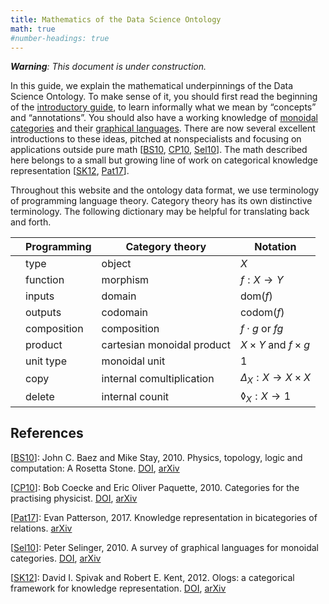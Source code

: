 ```yaml
---
title: Mathematics of the Data Science Ontology
math: true
#number-headings: true
---
```


_**Warning**: This document is under construction._

In this guide, we explain the mathematical underpinnings of the Data Science Ontology. To make sense of it, you should first read the beginning of the [introductory guide](/help/intro), to learn informally what we mean by “concepts” and “annotations”. You should also have a working knowledge of [monoidal categories](https://ncatlab.org/nlab/show/monoidal+category) and their [graphical languages](https://ncatlab.org/nlab/show/string+diagram). There are now several excellent introductions to these ideas, pitched at nonspecialists and focusing on applications outside pure math [[BS10], [CP10], [Sel10]]. The math described here belongs to a small but growing line of work on categorical knowledge representation [[SK12], [Pat17]].

Throughout this website and the ontology data format, we use terminology of programming language theory. Category theory has its own distinctive terminology. The following dictionary may be helpful for translating back and forth.

| | Programming | Category theory            | Notation                      |
|-|-------------|----------------------------|-------------------------------|
| | type        | object                     | $X$                           |
| | function    | morphism                   | $f: X \to Y$                  |
| | inputs      | domain                     | $\text{dom}(f)$               |
| | outputs     | codomain                   | $\text{codom}(f)$             |
| | composition | composition                | $f \cdot g$ or $fg$           |
| | product     | cartesian monoidal product | $X \times Y$ and $f \times g$ |
| | unit type   | monoidal unit              | $1$                           |
| | copy        | internal comultiplication  | $\Delta_X: X \to X \times X$  |
| | delete      | internal counit            | $\lozenge_X: X \to 1$         |

## References

[BS10]: #
\[[BS10]]: John C. Baez and Mike Stay, 2010.
Physics, topology, logic and computation: A Rosetta Stone.
[DOI](https://doi.org/10.1007/978-3-642-12821-9_2),
[arXiv](https://arxiv.org/abs/0903.0340)

[CP10]: #
\[[CP10]]: Bob Coecke and Eric Oliver Paquette, 2010.
Categories for the practising physicist.
[DOI](https://doi.org/10.1007/978-3-642-12821-9_3),
[arXiv](https://arxiv.org/abs/0905.3010)

[Pat17]: #
\[[Pat17]]: Evan Patterson, 2017.
Knowledge representation in bicategories of relations.
[arXiv](https://arxiv.org/abs/1706.00526)

[Sel10]: #
\[[Sel10]]: Peter Selinger, 2010.
A survey of graphical languages for monoidal categories.
[DOI](https://doi.org/10.1007/978-3-642-12821-9_4),
[arXiv](https://arxiv.org/abs/0908.3347)

[SK12]: #
\[[SK12]]: David I. Spivak and Robert E. Kent, 2012.
 Ologs: a categorical framework for knowledge representation.
 [DOI](https://doi.org/10.1371/journal.pone.0024274),
 [arXiv](https://arxiv.org/abs/1102.1889)
